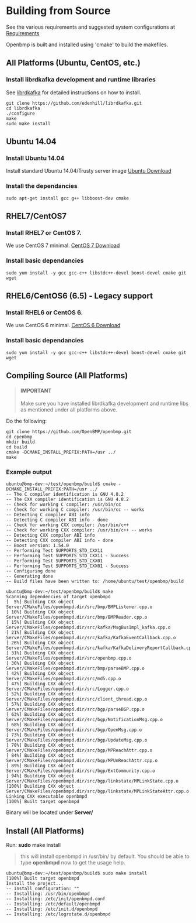 Building from Source 
====================
See the various requirements and suggested system configurations at [Requirements](REQUIREMENTS.md)

Openbmp is built and installed using 'cmake' to build the makefiles. 


All Platforms (Ubuntu, CentOS, etc.)
------------------------------------

### Install librdkafka development and runtime libraries

See [librdkafka](https://github.com/edenhill/librdkafka) for detailed instructions on how to install.  

```
git clone https://github.com/edenhill/librdkafka.git
cd librdkafka
./configure
make
sudo make install
```

Ubuntu 14.04
------------
### Install Ubuntu 14.04
Install standard Ubuntu 14.04/Trusty server image [Ubuntu Download](http://www.ubuntu.com/download)

### Install the dependancies

``` 
sudo apt-get install gcc g++ libboost-dev cmake 
```

RHEL7/CentOS7
-------------

### Install RHEL7 or CentOS 7.  
We use CentOS 7 minimal.  [CentOS 7 Download](http://www.centos.org/download/)

### Install basic dependancies
```
sudo yum install -y gcc gcc-c++ libstdc++-devel boost-devel cmake git wget
```


RHEL6/CentOS6 (6.5) - Legacy support
------------------------------------

### Install RHEL6 or CentOS 6.  
We use CentOS 6 minimal.  [CentOS 6 Download](http://wiki.centos.org/Download)

### Install basic dependancies
```
sudo yum install -y gcc gcc-c++ libstdc++-devel boost-devel cmake git wget
```


Compiling Source (All Platforms)
-------------------------------------
> #### IMPORTANT
> Make sure you have installed librdkafka development and runtime libs as mentioned under all platforms above.

Do the following: 

    git clone https://github.com/OpenBMP/openbmp.git
    cd openbmp
    mkdir build
    cd build
    cmake -DCMAKE_INSTALL_PREFIX:PATH=/usr ../  
    make

### Example output
```
ubuntu@bmp-dev:~/test/openbmp/build$ cmake -DCMAKE_INSTALL_PREFIX:PATH=/usr ../ 
-- The C compiler identification is GNU 4.8.2
-- The CXX compiler identification is GNU 4.8.2
-- Check for working C compiler: /usr/bin/cc
-- Check for working C compiler: /usr/bin/cc -- works
-- Detecting C compiler ABI info
-- Detecting C compiler ABI info - done
-- Check for working CXX compiler: /usr/bin/c++
-- Check for working CXX compiler: /usr/bin/c++ -- works
-- Detecting CXX compiler ABI info
-- Detecting CXX compiler ABI info - done
-- Boost version: 1.54.0
-- Performing Test SUPPORTS_STD_CXX11
-- Performing Test SUPPORTS_STD_CXX11 - Success
-- Performing Test SUPPORTS_STD_CXX01
-- Performing Test SUPPORTS_STD_CXX01 - Success
-- Configuring done
-- Generating done
-- Build files have been written to: /home/ubuntu/test/openbmp/build

ubuntu@bmp-dev:~/test/openbmp/build$ make
Scanning dependencies of target openbmpd
[  5%] Building CXX object Server/CMakeFiles/openbmpd.dir/src/bmp/BMPListener.cpp.o
[ 10%] Building CXX object Server/CMakeFiles/openbmpd.dir/src/bmp/BMPReader.cpp.o
[ 15%] Building CXX object Server/CMakeFiles/openbmpd.dir/src/kafka/MsgBusImpl_kafka.cpp.o
[ 21%] Building CXX object Server/CMakeFiles/openbmpd.dir/src/kafka/KafkaEventCallback.cpp.o
[ 26%] Building CXX object Server/CMakeFiles/openbmpd.dir/src/kafka/KafkaDeliveryReportCallback.cpp.o
[ 31%] Building CXX object Server/CMakeFiles/openbmpd.dir/src/openbmp.cpp.o
[ 36%] Building CXX object Server/CMakeFiles/openbmpd.dir/src/bmp/parseBMP.cpp.o
[ 42%] Building CXX object Server/CMakeFiles/openbmpd.dir/src/md5.cpp.o
[ 47%] Building CXX object Server/CMakeFiles/openbmpd.dir/src/Logger.cpp.o
[ 52%] Building CXX object Server/CMakeFiles/openbmpd.dir/src/client_thread.cpp.o
[ 57%] Building CXX object Server/CMakeFiles/openbmpd.dir/src/bgp/parseBGP.cpp.o
[ 63%] Building CXX object Server/CMakeFiles/openbmpd.dir/src/bgp/NotificationMsg.cpp.o
[ 68%] Building CXX object Server/CMakeFiles/openbmpd.dir/src/bgp/OpenMsg.cpp.o
[ 73%] Building CXX object Server/CMakeFiles/openbmpd.dir/src/bgp/UpdateMsg.cpp.o
[ 78%] Building CXX object Server/CMakeFiles/openbmpd.dir/src/bgp/MPReachAttr.cpp.o
[ 84%] Building CXX object Server/CMakeFiles/openbmpd.dir/src/bgp/MPUnReachAttr.cpp.o
[ 89%] Building CXX object Server/CMakeFiles/openbmpd.dir/src/bgp/ExtCommunity.cpp.o
[ 94%] Building CXX object Server/CMakeFiles/openbmpd.dir/src/bgp/linkstate/MPLinkState.cpp.o
[100%] Building CXX object Server/CMakeFiles/openbmpd.dir/src/bgp/linkstate/MPLinkStateAttr.cpp.o
Linking CXX executable openbmpd
[100%] Built target openbmpd
```

Binary will be located under **Server/**

Install (All Platforms)
----------------------------------------------------

Run: **sudo** make install

> this will install openbmpd in /usr/bin/ by default.  You should be able to type **openbmpd** now to get the usage help. 
> 

```
ubuntu@bmp-dev:~/test/openbmp/build$ sudo make install
[100%] Built target openbmpd
Install the project...
-- Install configuration: ""
-- Installing: /usr/bin/openbmpd
-- Installing: /etc/init/openbmpd.conf
-- Installing: /etc/default/openbmpd
-- Installing: /etc/init.d/openbmpd
-- Installing: /etc/logrotate.d/openbmpd
```
